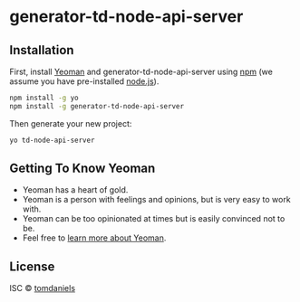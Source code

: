 # generator-td-node-api-server

## Installation

First, install [Yeoman](http://yeoman.io) and generator-td-node-api-server using [npm](https://www.npmjs.com/) (we assume you have pre-installed [node.js](https://nodejs.org/)).

```bash
npm install -g yo
npm install -g generator-td-node-api-server
```

Then generate your new project:

```bash
yo td-node-api-server
```

## Getting To Know Yeoman

 * Yeoman has a heart of gold.
 * Yeoman is a person with feelings and opinions, but is very easy to work with.
 * Yeoman can be too opinionated at times but is easily convinced not to be.
 * Feel free to [learn more about Yeoman](http://yeoman.io/).

## License

ISC © [tomdaniels](https://www.github.com/tomdaniels)


[npm-image]: https://badge.fury.io/js/generator-td-node-api-server.svg
[npm-url]: https://npmjs.org/package/generator-td-node-api-server
[travis-image]: https://travis-ci.org/tomdaniels/generator-td-node-api-server.svg?branch=master
[travis-url]: https://travis-ci.org/tomdaniels/generator-td-node-api-server
[daviddm-image]: https://david-dm.org/tomdaniels/generator-td-node-api-server.svg?theme=shields.io
[daviddm-url]: https://david-dm.org/tomdaniels/generator-td-node-api-server
